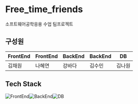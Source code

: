 # Free_time_friends

소프트웨어공학응용 수업 팀프로젝트

##  구성원

| FrontEnd | FrontEnd | BackEnd | BackEnd | DB |
| ---------|--------- | ------- | ------- | -- |
| 김채원     | 나혜연     | 강바다   | 김수민    |김나원|

## Tech Stack
![FrontEnd]("https://user-images.githubusercontent.com/88534959/158944552-3cb9ae7b-65c9-44de-94b9-6f86afd72689.png"?raw=true)![BackEnd]("https://user-images.githubusercontent.com/88534959/158944790-d1b149d4-d38a-4d52-8fa4-55a27c4ab46c.png"?raw=true)![DB]("https://user-images.githubusercontent.com/88534959/158944837-c1da797b-ab48-439d-8faa-e078a1c4f86d.png"?raw=true)
